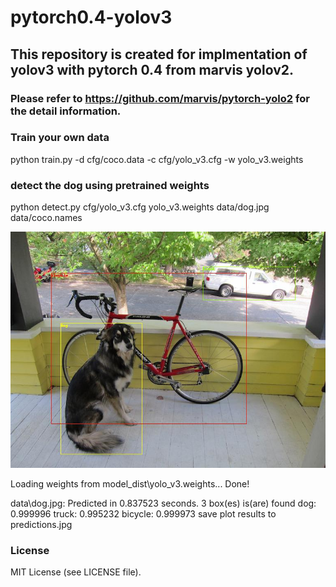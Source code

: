 # pytorch0.4-yolov3
## This repository is created for implmentation of yolov3 with pytorch 0.4 from marvis yolov2.

### Please refer to https://github.com/marvis/pytorch-yolo2 for the detail information.

### Train your own data

python train.py -d cfg/coco.data -c cfg/yolo_v3.cfg -w yolo_v3.weights

### detect the dog using pretrained weights

python detect.py cfg/yolo_v3.cfg yolo_v3.weights data/dog.jpg data/coco.names

![predictions](data/predictions.jpg)

Loading weights from model_dist\yolo_v3.weights... Done!

data\dog.jpg: Predicted in 0.837523 seconds.
3 box(es) is(are) found
dog: 0.999996
truck: 0.995232
bicycle: 0.999973
save plot results to predictions.jpg

### License

MIT License (see LICENSE file).
